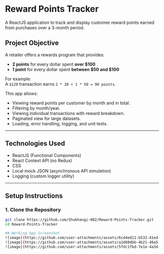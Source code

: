 
# Reward Points Tracker 

A ReactJS application to track and display customer reward points earned from purchases over a 3-month period.

## Project Objective

A retailer offers a rewards program that provides:
- **2 points** for every dollar spent **over $100**
- **1 point** for every dollar spent **between $50 and $100**

For example:  
A `$120` transaction earns `2 * 20 + 1 * 50 = 90 points`.

This app allows:
- Viewing reward points per customer by month and in total.
- Filtering by month/year.
- Viewing individual transactions with reward breakdown.
- Paginated view for large datasets.
- Loading, error handling, logging, and unit tests.

---

## Technologies Used

- ReactJS (Functional Components)
- React Context API (no Redux)
- CSS
- Local mock JSON (asynchronous API simulation)
- Logging (custom logger utility)

---

## Setup Instructions

### 1. Clone the Repository
```bash
git clone https://github.com/Shubhangi-002/Reward-Points-Tracker.git
cd Reward-Points-Tracker

## Working App Screenshot
![image](https://github.com/user-attachments/assets/6cd4ed11-b532-41ed-9a8f-01f0c019c817)
![image](https://github.com/user-attachments/assets/a1d60dbb-4b21-46a5-ba38-144f4e5de22b)
![image](https://github.com/user-attachments/assets/5fdc1fbd-7e1e-4a3d-a0af-9238fcb6db6a)



